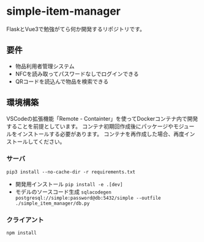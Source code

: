 # simple-item-manager
FlaskとVue3で勉強がてら何か開発するリポジトリです。

## 要件
- 物品利用者管理システム
- NFCを読み取ってパスワードなしでログインできる
- QRコードを読込んで物品を検索できる

## 環境構築
VSCodeの拡張機能「Remote - Containter」を使ってDockerコンテナ内で開発することを前提としています。
コンテナ初期回作成後にパッケージやモジュールをインストールする必要があります。
コンテナを再作成した場合、再度インストールしてください。
### サーバ
```pip3 install --no-cache-dir -r requirements.txt```
- 開発用インストール
```pip install -e .[dev]```
- モデルのソースコード生成
```sqlacodegen postgresql://simple:password@db:5432/simple --outfile ./simple_item_manager/db.py```
### クライアント
```npm install```
